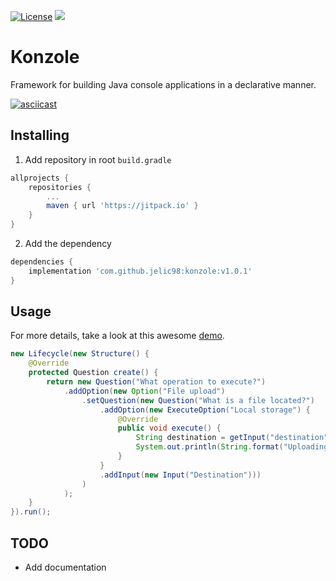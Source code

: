 [![License](https://img.shields.io/badge/License-Apache%202.0-blue.svg)](https://opensource.org/licenses/Apache-2.0)
[![](https://jitpack.io/v/jelic98/konzole.svg)](https://jitpack.io/#jelic98/konzole)

# Konzole

Framework for building Java console applications in a declarative manner.  

[![asciicast](https://asciinema.org/a/UN47SjA7deOP2iMy4sXX0Inmh.svg)](https://asciinema.org/a/UN47SjA7deOP2iMy4sXX0Inmh)

## Installing

1. Add repository in root ```build.gradle```

```gradle
allprojects {
    repositories {
        ...
        maven { url 'https://jitpack.io' }
    }
}
```

2. Add the dependency

```gradle
dependencies {
	implementation 'com.github.jelic98:konzole:v1.0.1'
}
```

## Usage

For more details, take a look at this awesome [demo](https://github.com/jelic98/konzole/blob/develop/demo/src/main/java/com/konzole/demo/Main.java).  

```java
new Lifecycle(new Structure() {
    @Override
    protected Question create() {
        return new Question("What operation to execute?")
            .addOption(new Option("File upload")
                .setQuestion(new Question("What is a file located?")
                    .addOption(new ExecuteOption("Local storage") {
                        @Override
                        public void execute() {
                            String destination = getInput("destination").getValue();
                            System.out.println(String.format("Uploading file to %s", destination));
                        }
                    }
                    .addInput(new Input("Destination")))
                )
            );
    }
}).run();
```

## TODO

* Add documentation

